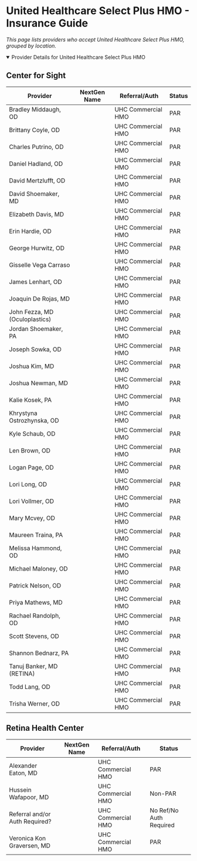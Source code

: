 # United Healthcare Select Plus HMO - Insurance Guide

*This page lists providers who accept United Healthcare Select Plus HMO, grouped by location.*

<details open><summary>Provider Details for United Healthcare Select Plus HMO</summary>

## Center for Sight

| Provider | NextGen Name | Referral/Auth | Status |
|----------|-------------|--------------|--------|
| Bradley Middaugh, OD |  | UHC Commercial HMO | PAR |
| Brittany Coyle, OD |  | UHC Commercial HMO | PAR |
| Charles Putrino, OD |  | UHC Commercial HMO | PAR |
| Daniel Hadland, OD |  | UHC Commercial HMO | PAR |
| David Mertzlufft, OD |  | UHC Commercial HMO | PAR |
| David Shoemaker, MD |  | UHC Commercial HMO | PAR |
| Elizabeth Davis, MD |  | UHC Commercial HMO | PAR |
| Erin Hardie, OD |  | UHC Commercial HMO | PAR |
| George Hurwitz, OD |  | UHC Commercial HMO | PAR |
| Gisselle Vega Carraso |  | UHC Commercial HMO | PAR |
| James Lenhart, OD |  | UHC Commercial HMO | PAR |
| Joaquin De Rojas, MD |  | UHC Commercial HMO | PAR |
| John Fezza, MD (Oculoplastics) |  | UHC Commercial HMO | PAR |
| Jordan Shoemaker, PA |  | UHC Commercial HMO | PAR |
| Joseph Sowka, OD |  | UHC Commercial HMO | PAR |
| Joshua Kim, MD |  | UHC Commercial HMO | PAR |
| Joshua Newman, MD |  | UHC Commercial HMO | PAR |
| Kalie Kosek, PA |  | UHC Commercial HMO | PAR |
| Khrystyna Ostrozhynska, OD |  | UHC Commercial HMO | PAR |
| Kyle Schaub, OD |  | UHC Commercial HMO | PAR |
| Len Brown, OD |  | UHC Commercial HMO | PAR |
| Logan Page, OD |  | UHC Commercial HMO | PAR |
| Lori Long, OD |  | UHC Commercial HMO | PAR |
| Lori Vollmer, OD |  | UHC Commercial HMO | PAR |
| Mary Mcvey, OD |  | UHC Commercial HMO | PAR |
| Maureen Traina, PA |  | UHC Commercial HMO | PAR |
| Melissa Hammond, OD |  | UHC Commercial HMO | PAR |
| Michael Maloney, OD |  | UHC Commercial HMO | PAR |
| Patrick Nelson, OD |  | UHC Commercial HMO | PAR |
| Priya Mathews, MD |  | UHC Commercial HMO | PAR |
| Rachael Randolph, OD |  | UHC Commercial HMO | PAR |
| Scott Stevens, OD |  | UHC Commercial HMO | PAR |
| Shannon Bednarz, PA |  | UHC Commercial HMO | PAR |
| Tanuj Banker, MD (RETINA) |  | UHC Commercial HMO | PAR |
| Todd Lang, OD |  | UHC Commercial HMO | PAR |
| Trisha Werner, OD |  | UHC Commercial HMO | PAR |

## Retina Health Center

| Provider | NextGen Name | Referral/Auth | Status |
|----------|-------------|--------------|--------|
| Alexander Eaton, MD |  | UHC Commercial HMO | PAR |
| Hussein Wafapoor, MD |  | UHC Commercial HMO | Non-PAR |
| Referral and/or Auth Required? |  | UHC Commercial HMO | No Ref/No Auth Required |
| Veronica Kon Graversen, MD |  | UHC Commercial HMO | PAR |

</details>

